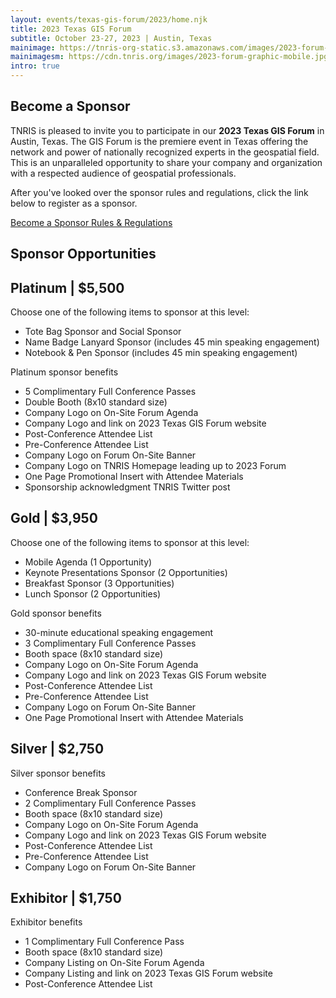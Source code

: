 ```yaml
---
layout: events/texas-gis-forum/2023/home.njk
title: 2023 Texas GIS Forum
subtitle: October 23-27, 2023 | Austin, Texas
mainimage: https://tnris-org-static.s3.amazonaws.com/images/2023-forum-graphic.png
mainimagesm: https://cdn.tnris.org/images/2023-forum-graphic-mobile.jpg
intro: true
---
```

<head>
<link rel="preconnect" href="https://fonts.googleapis.com">
<link rel="preconnect" href="https://fonts.gstatic.com" crossorigin>
<link href="https://fonts.googleapis.com/css2?family=DM+Sans:ital,wght@0,400;0,500;0,700;1,400;1,500;1,700&display=swap" rel="stylesheet">
</head>


<section class="intro">
  <h1 class="forum-2022-h1">Become a Sponsor</h1>
  <p class="lead">TNRIS is pleased to invite you to participate in our <strong>2023 Texas GIS Forum</strong> in Austin, Texas. The GIS Forum is the premiere event in Texas offering the network and power of nationally recognized experts in the geospatial field. This is an unparalleled opportunity to share your company and organization with a respected audience of geospatial professionals.</p>
 <p class="lead">After you've looked over the sponsor rules and regulations, click the link below to register as a sponsor.</p>

  <div class="sponsor-cta-container">
   <a class="button primary" 
     href="https://events.eply.com/2022GISForumSponsorApplication">
     Become a Sponsor 
    </a>
    <a class="button secondary"  
    href="https://cdn.tnris.org/documents/Rules_and_Regulations_2022.pdf">Rules &amp; Regulations
    </a>
  </div>
</section>

<section>
  <h1 class="forum-2022-h1">Sponsor Opportunities</h1>
  <div class="sponsor-card">
    <div class="sponsor-card-title">
      <h2><strong>Platinum</strong> | $5,500</h2>
    </div>
    <p>Choose one of the following items to sponsor at this level:</p>
    <ul>
      <li>Tote Bag Sponsor and Social Sponsor </li>
      <li>Name Badge Lanyard Sponsor (includes 45 min speaking engagement)</li>
      <li>Notebook & Pen Sponsor (includes 45 min speaking engagement)</li>
    </ul>
    <p>Platinum sponsor benefits</p>
    <ul class="sponsor-benefits">
      <li>5 Complimentary Full Conference Passes</li> 
      <li>Double Booth (8x10 standard size)</li>
      <li>Company Logo on On-Site Forum Agenda</li>
      <li>Company Logo and link on 2023 Texas GIS Forum website</li> 
      <li>Post-Conference Attendee List</li> 
      <li>Pre-Conference Attendee List</li> 
      <li>Company Logo on Forum On-Site Banner</li> 
      <li>Company Logo on TNRIS Homepage leading up to 2023 Forum</li> 
      <li>One Page Promotional Insert with Attendee Materials</li> 
      <li>Sponsorship acknowledgment TNRIS Twitter post</li> 
    </ul>
  </div>
  <div class="sponsor-card">
    <div class="sponsor-card-title">
      <h2><strong>Gold</strong> | $3,950</h2>
    </div>
    <p>Choose one of the following items to sponsor at this level:</p>
    <ul>
      <li>Mobile Agenda (1 Opportunity)</li>
      <li>Keynote Presentations Sponsor (2 Opportunities)</li>
      <li>Breakfast Sponsor (3 Opportunities)</li>
      <li>Lunch Sponsor (2 Opportunities)</li>
    </ul>
    <p>Gold sponsor benefits</p>
    <ul class="sponsor-benefits">
      <li>30-minute educational speaking engagement</li> 
      <li>3 Complimentary Full Conference Passes</li>
      <li>Booth space (8x10 standard size)</li> 
      <li>Company Logo on On-Site Forum Agenda</li> 
      <li>Company Logo and link on 2023 Texas GIS Forum website</li> 
      <li>Post-Conference Attendee List</li> 
      <li>Pre-Conference Attendee List</li> 
      <li>Company Logo on Forum On-Site Banner</li> 
      <li>One Page Promotional Insert with Attendee Materials</li> 
    </ul>
  </div>
  <div class="sponsor-card-container">
    <div class="sponsor-card">
      <div class="sponsor-card-title">
        <h2><strong>Silver</strong> | $2,750</h2>
      </div>
      <p>Silver sponsor benefits</p>
      <ul>
        <li>Conference Break Sponsor</li> 
        <li>2 Complimentary Full Conference Passes</li>  
        <li>Booth space (8x10 standard size)</li> 
        <li>Company Logo on On-Site Forum Agenda</li> 
        <li>Company Logo and link on 2023 Texas GIS Forum website</li> 
        <li>Post-Conference Attendee List</li> 
        <li>Pre-Conference Attendee List</li> 
        <li>Company Logo on Forum On-Site Banner</li>
      </ul>
    </div>
    <div class="sponsor-card">
      <div class="sponsor-card-title">
        <h2><strong>Exhibitor</strong> | $1,750</h2>
      </div>
      <p>Exhibitor benefits</p>
      <ul>
        <li>1 Complimentary Full Conference Pass</li>  
        <li>Booth space (8x10 standard size)</li> 
        <li>Company Listing on On-Site Forum Agenda</li> 
        <li>Company Listing and link on 2023 Texas GIS Forum website</li> 
        <li>Post-Conference Attendee List</li>
      </ul>
    </div>
  </div>
</section>
